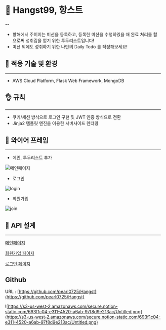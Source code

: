 # 📝 Hangst99, 항스트

--

- 항해에서 주어지는 미션을 등록하고, 등록한 미션을 수행하였을 때 완료 처리를 함으로써 성취감을 얻기 위한 투두리스트입니다!
- 미션 외에도 성취하기 위한 나만의 Daily Todo 를 작성해보세요!

## 🧐 적용 기술 및 환경

---

- AWS Cloud Platform, Flask Web Framework, MongoDB

## 👌 규칙

---

- 쿠키/세션 방식으로 로그인 구현 및 JWT 인증 방식으로 전환
- Jinja2 템플릿 엔진을 이용한 서버사이드 렌더링

## 📕 와이어 프레임

---

- 메인, 투두리스트 추가

![메인페이지](https://user-images.githubusercontent.com/67486916/109515300-47c59880-7aea-11eb-81f6-a4e60011062f.png)


- 로그인

![login](https://user-images.githubusercontent.com/67486916/109515359-5744e180-7aea-11eb-9037-a464f2c7fd17.png)


- 회원가입

![join](https://user-images.githubusercontent.com/67486916/109515418-63c93a00-7aea-11eb-8f92-cbdda3460830.png)


## 📜 API 설계

---

[메인페이지](https://www.notion.so/60002d1104e54ebeba4dd1a869440d07)

[회원가입 페이지](https://www.notion.so/075a3dbdbbf440c690277a6cc5c1e3df)

[로그인 페이지](https://www.notion.so/0192fdf66f9d4c85bb280c4b101900cf)

## Github

URL : [https://github.com/pearl0725/Hangst](https://github.com/pearl0725/Hangst)

![https://s3-us-west-2.amazonaws.com/secure.notion-static.com/693f1c04-e311-4520-a6ab-97f8d9e213ac/Untitled.png](https://s3-us-west-2.amazonaws.com/secure.notion-static.com/693f1c04-e311-4520-a6ab-97f8d9e213ac/Untitled.png)
